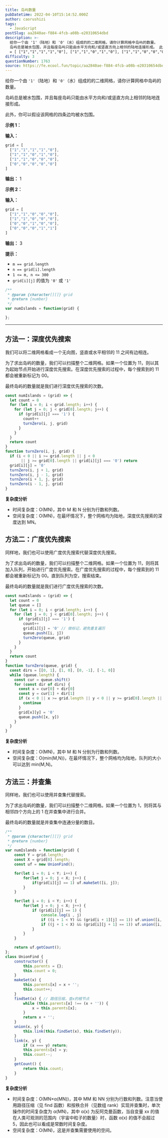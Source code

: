 ```yaml
---
title: 岛屿数量
pubDatetime: 2022-04-10T15:14:52.000Z
author: caorushizi
tags:
  - JavaScript
postSlug: aa2840ae-f884-4fcb-a08b-e20310654dbd
description: >-
  给你一个由 '1'（陆地）和 '0'（水）组成的的二维网格，请你计算网格中岛屿的数量。
  岛屿总是被水包围，并且每座岛屿只能由水平方向和/或竖直方向上相邻的陆地连接形成。 此外，你可以假设该网格的四条边均被水包围。 示例 1： 输入： grid
  = [ ["1","1","1","1","0"], ["1","1","0","1","0"], ["1","1","0","0","0"], ["0",
difficulty: 3
questionNumber: 1763
source: https://fe.ecool.fun/topic/aa2840ae-f884-4fcb-a08b-e20310654dbd
---
```


给你一个由 `'1'`（陆地）和 `'0'`（水）组成的的二维网格，请你计算网格中岛屿的数量。

岛屿总是被水包围，并且每座岛屿只能由水平方向和/或竖直方向上相邻的陆地连接形成。

此外，你可以假设该网格的四条边均被水包围。

**示例 1：**


**输入：**

```js
grid = [
  ["1","1","1","1","0"],
  ["1","1","0","1","0"],
  ["1","1","0","0","0"],
  ["0","0","0","0","0"]
]
```

**输出：** 1

**示例 2：**


**输入：**

```js
grid = [
  ["1","1","0","0","0"],
  ["1","1","0","0","0"],
  ["0","0","1","0","0"],
  ["0","0","0","1","1"]
]
```

**输出：** 3

**提示：**

* `m == grid.length`
* `n == grid[i].length`
* `1 <= m, n <= 300`
* `grid[i][j]` 的值为 `'0'` 或 `'1'`

```js
/**
 * @param {character[][]} grid
 * @return {number}
 */
var numIslands = function(grid) {

};
```

---

## 方法一：深度优先搜索

我们可以将二维网格看成一个无向图，竖直或水平相邻的 11 之间有边相连。

为了求出岛屿的数量，我们可以扫描整个二维网格。如果一个位置为 11，则以其为起始节点开始进行深度优先搜索。在深度优先搜索的过程中，每个搜索到的 11 都会被重新标记为 00。

最终岛屿的数量就是我们进行深度优先搜索的次数。

```js
const numIslands = (grid) => {
  let count = 0
  for (let i = 0; i < grid.length; i++) {
    for (let j = 0; j < grid[0].length; j++) {
      if (grid[i][j] === '1') {
        count++
        turnZero(i, j, grid)
      }
    }
  }
  return count
}
function turnZero(i, j, grid) {
  if (i < 0 || i >= grid.length || j < 0 
       || j >= grid[0].length || grid[i][j] === '0') return
  grid[i][j] = '0'
  turnZero(i, j + 1, grid)
  turnZero(i, j - 1, grid)
  turnZero(i + 1, j, grid)
  turnZero(i - 1, j, grid)
}
```

**复杂度分析**

* 时间复杂度：O(MN)，其中 M 和 N 分别为行数和列数。
* 空间复杂度：O(MN)，在最坏情况下，整个网格均为陆地，深度优先搜索的深度达到 MN。

## 方法二：广度优先搜索

同样地，我们也可以使用广度优先搜索代替深度优先搜索。

为了求出岛屿的数量，我们可以扫描整个二维网格。如果一个位置为 11，则将其加入队列，开始进行广度优先搜索。在广度优先搜索的过程中，每个搜索到的 11 都会被重新标记为 00。直到队列为空，搜索结束。

最终岛屿的数量就是我们进行广度优先搜索的次数。

```js
const numIslands = (grid) => {
  let count = 0
  let queue = []
  for (let i = 0; i < grid.length; i++) {
    for (let j = 0; j < grid[0].length; j++) {
      if (grid[i][j] === '1') {
        count++
        grid[i][j] = '0' // 做标记，避免重复遍历
        queue.push([i, j])
        turnZero(queue, grid)
      }
    }
  }
  return count
}
function turnZero(queue, grid) {
  const dirs = [[0, 1], [1, 0], [0, -1], [-1, 0]]
  while (queue.length) {
    const cur = queue.shift()
    for (const dir of dirs) {
      const x = cur[0] + dir[0]
      const y = cur[1] + dir[1]
      if (x < 0 || x >= grid.length || y < 0 || y >= grid[0].length || grid[x][y] !== '1') {
        continue
      }
      grid[x][y] = '0'
      queue.push([x, y])
    }
  }
}
```

**复杂度分析**

* 时间复杂度：O(MN)，其中 M 和 N 分别为行数和列数。
* 空间复杂度：O(min(M,N))，在最坏情况下，整个网格均为陆地，队列的大小可以达到 min(M,N)。

## 方法三：并查集

同样地，我们也可以使用并查集代替搜索。

为了求出岛屿的数量，我们可以扫描整个二维网格。如果一个位置为 1，则将其与相邻四个方向上的 1 在并查集中进行合并。

最终岛屿的数量就是并查集中连通分量的数目。

```js
/**
 * @param {character[][]} grid
 * @return {number}
 */
var numIslands = function(grid) {
    const Y = grid.length;
    const X = grid[0].length;
    const uf = new UnionFind();

    for(let i = 0; i < Y; i++) {
        for(let j = 0; j < X; j++) {
            if(grid[i][j] == 1) uf.makeSet([i, j]);
        }
    }

    for(let i = 0; i < Y; i++) {
        for(let j = 0; j < X; j++) {
            if (grid[i][j] == 1) {
                console.log(i , j)
                if ((i + 1 < Y) && (grid[i + 1][j] == 1)) uf.union([i, j], [i + 1, j]); // 右侧
                if ((j + 1 < X) && (grid[i][j + 1] == 1)) uf.union([i, j], [i, j + 1]); // 下侧
            }
        }
    }

    return uf.getCount();
};
class UnionFind {
    constructor() {
        this.parents = {};
        this.count = 0;
    }
    makeSet(x) {
        this.parents[x] = x + '';
        this.count++;
    }
    findSet(x) { // 路径压缩，查x的根节点
        while (this.parents[x] !== (x + '')) {
            x = this.parents[x];
        }
        return x + '';
    }
    union(x, y) {
        this.link(this.findSet(x), this.findSet(y));
    }
    link(x, y) {
        if (x === y) return;
        this.parents[x] = y;
        this.count--;
    }
    getCount() {
        return this.count;
    }
}
```

**复杂度分析**

* 时间复杂度：O(MN×α(MN))，其中 MM 和 NN 分别为行数和列数。注意当使用路径压缩（见 find 函数）和按秩合并（见数组 rank）实现并查集时，单次操作的时间复杂度为 α(MN)，其中 α(x) 为反阿克曼函数，当自变量 xx 的值在人类可观测的范围内（宇宙中粒子的数量）时，函数 α(x) 的值不会超过 5，因此也可以看成是常数时间复杂度。
* 空间复杂度：O(MN)，这是并查集需要使用的空间。

